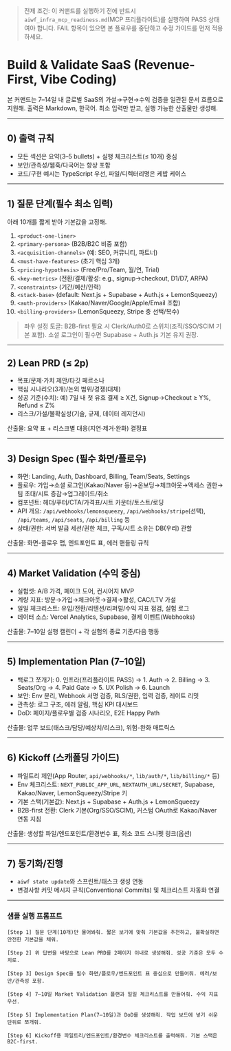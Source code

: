 > 전제 조건: 이 커맨드를 실행하기 전에 반드시 `aiwf_infra_mcp_readiness.md`(MCP 프리플라이트)를 실행하여 PASS 상태여야 합니다. FAIL 항목이 있으면 본 플로우를 중단하고 수정 가이드를 먼저 적용하세요.

# Build & Validate SaaS (Revenue-First, Vibe Coding)

본 커맨드는 7–14일 내 글로벌 SaaS의 가설→구현→수익 검증을 일관된 문서 흐름으로 지원해. 출력은 Markdown, 한국어. 최소 입력만 받고, 실행 가능한 산출물만 생성해.

---

## 0) 출력 규칙
- 모든 섹션은 요약(3–5 bullets) + 실행 체크리스트(≤ 10개) 중심
- 보안/관측성/웹훅/다국어는 항상 포함
- 코드/구현 예시는 TypeScript 우선, 파일/디렉터리명은 케밥 케이스

---

## 1) 질문 단계(필수 최소 입력)
아래 10개를 짧게 받아 기본값을 고정해.
1. `<product-one-liner>`
2. `<primary-persona>` (B2B/B2C 비중 포함)
3. `<acquisition-channels>` (예: SEO, 커뮤니티, 파트너)
4. `<must-have-features>` (초기 핵심 3개)
5. `<pricing-hypothesis>` (Free/Pro/Team, 월/연, Trial)
6. `<key-metrics>` (전환/결제/활성: e.g., signup→checkout, D1/D7, ARPA)
7. `<constraints>` (기간/예산/인력)
8. `<stack-base>` (default: Next.js + Supabase + Auth.js + LemonSqueezy)
9. `<auth-providers>` (Kakao/Naver/Google/Apple/Email 조합)
10. `<billing-providers>` (LemonSqueezy, Stripe 중 선택/복수)

> 좌우 설정 토글: B2B-first 필요 시 Clerk/Auth0로 스위치(조직/SSO/SCIM 기본 포함). 소셜 로그인이 필수면 Supabase + Auth.js 기본 유지 권장.

---

## 2) Lean PRD (≤ 2p)
- 목표/문제·가치 제안/타깃 페르소나
- 핵심 시나리오(3개)/논외 범위/경쟁(대체)
- 성공 기준(수치): 예) 7일 내 첫 유효 결제 ≥ X건, Signup→Checkout ≥ Y%, Refund ≤ Z%
- 리스크/가설/불확실성(기술, 규제, 데이터 레지던시)

산출물: 요약 표 + 리스크별 대응(지연·제거·완화) 결정표

---

## 3) Design Spec (필수 화면/플로우)
- 화면: Landing, Auth, Dashboard, Billing, Team/Seats, Settings
- 플로우: 가입→소셜 로그인(Kakao/Naver 등)→온보딩→체크아웃→액세스 권한→팀 초대/시트 증감→업그레이드/취소
- 컴포넌트: 헤더/푸터/CTA/가격표/시트 카운터/토스트/로딩
- API 개요: `/api/webhooks/lemonsqueezy`, `/api/webhooks/stripe`(선택), `/api/teams`, `/api/seats`, `/api/billing` 등
- 상태/권한: 서버 발급 세션/권한 체크, 구독/시트 소유는 DB(우리) 관할

산출물: 화면-플로우 맵, 엔드포인트 표, 에러 핸들링 규칙

---

## 4) Market Validation (수익 중심)
- 실험셋: A/B 가격, 페이크 도어, 컨시어지 MVP
- 계량 지표: 방문→가입→체크아웃→결제→활성, CAC/LTV 가설
- 일일 체크리스트: 유입/전환/리텐션/리퍼럴/수익 지표 점검, 실험 로그
- 데이터 소스: Vercel Analytics, Supabase, 결제 이벤트(Webhooks)

산출물: 7–10일 실행 캘린더 + 각 실험의 종료 기준/다음 행동

---

## 5) Implementation Plan (7–10일)
- 백로그 쪼개기: 0. 인프라(프리플라이트 PASS) → 1. Auth → 2. Billing → 3. Seats/Org → 4. Paid Gate → 5. UX Polish → 6. Launch
- 보안: Env 분리, Webhook 서명 검증, RLS/권한, 입력 검증, 레이트 리밋
- 관측성: 로그 구조, 에러 알림, 핵심 KPI 대시보드
- DoD: 페이지/플로우별 검증 시나리오, E2E Happy Path

산출물: 업무 보드(태스크/담당/예상치/리스크), 위험-완화 매트릭스

---

## 6) Kickoff (스캐폴딩 가이드)
- 파일트리 제안(App Router, `api/webhooks/*`, `lib/auth/*`, `lib/billing/*` 등)
- Env 체크리스트: `NEXT_PUBLIC_APP_URL`, `NEXTAUTH_URL/SECRET`, Supabase, Kakao/Naver, LemonSqueezy/Stripe 키
- 기본 스택(기본값): Next.js + Supabase + Auth.js + LemonSqueezy
- B2B-first 전환: Clerk 기본(Org/SSO/SCIM), 커스텀 OAuth로 Kakao/Naver 연동 지침

산출물: 생성할 파일/엔드포인트/환경변수 표, 최소 코드 스니펫 링크(옵션)

---

## 7) 동기화/진행
- `aiwf state update`와 스프린트/태스크 생성 연동
- 변경사항 커밋 메시지 규칙(Conventional Commits) 및 체크리스트 자동화 연결

---

### 샘플 실행 프롬프트
```prompt
[Step 1] 질문 단계(10개)만 물어봐줘. 짧은 보기에 맞춰 기본값을 추천하고, 불확실하면 안전한 기본값을 채워.
```
```prompt
[Step 2] 위 답변을 바탕으로 Lean PRD를 2페이지 이내로 생성해줘. 성공 기준은 모두 수치로.
```
```prompt
[Step 3] Design Spec을 필수 화면/플로우/엔드포인트 표 중심으로 만들어줘. 에러/보안/관측성 포함.
```
```prompt
[Step 4] 7–10일 Market Validation 플랜과 일일 체크리스트를 만들어줘. 수익 지표 우선.
```
```prompt
[Step 5] Implementation Plan(7–10일)과 DoD를 생성해줘. 작업 보드에 넣기 쉬운 단위로 쪼개줘.
```
```prompt
[Step 6] Kickoff용 파일트리/엔드포인트/환경변수 체크리스트를 출력해줘. 기본 스택은 B2C-first.
```

